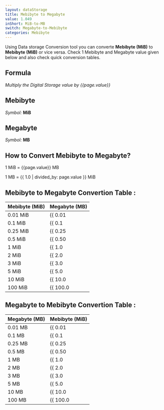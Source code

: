 ```yaml
---
layout: dataStorage
title: Mebibyte to Megabyte
value: 1.049
inShort: MiB-to-MB
switch: Megabyte-to-Mebibyte
categories: Mebibyte
---
```


Using Data storage Conversion tool you can converte **Mebibyte (MiB)** to **Mebibyte (MiB)** or vice versa. Check 1 Mebibyte and Megabyte value given below and also check quick conversion tables.

## Formula
*Multiply the Digital Storage value by {{page.value}}*

## Mebibyte
*Symbol:* **MiB**

## Megabyte
*Symbol:* **MB**

## How to Convert Mebibyte to Megabyte?

1 MiB = {{page.value}} MB

1 MB = {{ 1.0 | divided_by: page.value }} MiB


## Mebibyte to Megabyte Convertion Table :

| Mebibyte (MiB) | Megabyte (MB) |
| ---- | ---- |
| 0.01 MiB | {{ 0.01 | times: page.value }} MB |
| 0.1 MiB | {{ 0.1 | times: page.value }} MB |
| 0.25 MiB | {{ 0.25 | times: page.value }} MB |
| 0.5 MiB | {{ 0.50 | times: page.value }} MB |
| 1 MiB | {{ 1.0 | times: page.value }} MB |
| 2 MiB | {{ 2.0 | times: page.value }} MB |
| 3 MiB | {{ 3.0 | times: page.value }} MB |
| 5 MiB | {{ 5.0 | times: page.value }} MB |
| 10 MiB | {{ 10.0 | times: page.value }} MB |
| 100 MiB | {{ 100.0 | times: page.value }} MB |

## Megabyte to Mebibyte Convertion Table :

| Megabyte (MB) | Mebibyte (MiB) |
| ---- | ---- |
| 0.01 MB | {{ 0.01 | divided_by: page.value }} MiB |
| 0.1 MB | {{ 0.1 | divided_by: page.value }} MiB |
| 0.25 MB | {{ 0.25 | divided_by: page.value }} MiB |
| 0.5 MB | {{ 0.50 | divided_by: page.value }} MiB |
| 1 MB | {{ 1.0 | divided_by: page.value }} MiB |
| 2 MB | {{ 2.0 | divided_by: page.value }} MiB |
| 3 MB | {{ 3.0 | divided_by: page.value }} MiB |
| 5 MB | {{ 5.0 | divided_by: page.value }} MiB |
| 10 MB | {{ 10.0 | divided_by: page.value }} MiB |
| 100 MB | {{ 100.0 | divided_by: page.value }} MiB |


<script>
document.getElementById('selectInput')[9].selected = true
document.getElementById('selectOutput')[8].selected = true
</script>
